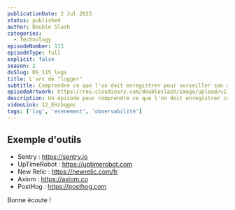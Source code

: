 ```yaml
---
publicationDate: 2 Jul 2025
status: published
author: Double Slash
categories:
  - Technology
episodeNumber: 115
episodeType: full
explicit: false
season: 2
dsSlug: DS_115_logs
title: L'art de "logger"
subtitle: Comprendre ce que l'on doit enregistrer pour surveiller son application web, son serveur ou sa base de données
episodeArtwork: https://res.cloudinary.com/doubleslash/image/upload/v1751380396/episode/ART_115_qsazo0.png
description: Un épisode pour comprendre ce que l'on doit enregistrer comme événement au sein de son application et quelles méthodes mettre en place. Aujourd'hui, nous avons des outils à disposition pour surveiller toutes les couches de notre application, en partant du serveur jusqu'au navigateur. Toutes les couches peuvent être surveillées afin d'anticiper les potentiels bugs ou les pics de charge.
videoLink: 12_EHzbqgmc
tags: ['log', 'evenement', 'observabilité']
---
```

## Exemple d'outils

- Sentry : https://sentry.io
- UpTimeRobot : https://uptimerobot.com
- New Relic : https://newrelic.com/fr
- Axiom : https://axiom.co
- PostHog : https://posthog.com


Bonne écoute !



